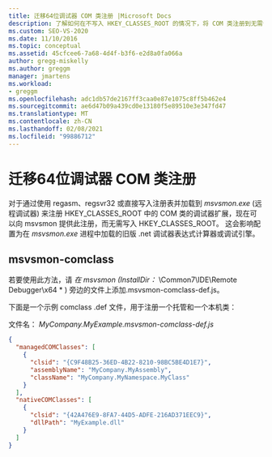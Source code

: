 ```yaml
---
title: 迁移64位调试器 COM 类注册 |Microsoft Docs
description: 了解如何在不写入 HKEY_CLASSES_ROOT 的情况下，将 COM 类注册到无需调试器扩展的 msvsmon。
ms.custom: SEO-VS-2020
ms.date: 11/10/2016
ms.topic: conceptual
ms.assetid: 45cfcee6-7a68-4d4f-b3f6-e2d8a0fa066a
author: gregg-miskelly
ms.author: greggm
manager: jmartens
ms.workload:
- greggm
ms.openlocfilehash: adc1db57de2167ff3caa0e87e1075c8ff5b462e4
ms.sourcegitcommit: ae6d47b09a439cd0e13180f5e89510e3e347fd47
ms.translationtype: MT
ms.contentlocale: zh-CN
ms.lasthandoff: 02/08/2021
ms.locfileid: "99886712"
---
```

# <a name="migrate-64-bit-debugger-com-class-registration"></a>迁移64位调试器 COM 类注册

对于通过使用 regasm、regsvr32 或直接写入注册表并加载到 *msvsmon.exe* (远程调试器) 来注册 HKEY_CLASSES_ROOT 中的 COM 类的调试器扩展，现在可以向 msvsmon 提供此注册，而无需写入 HKEY_CLASSES_ROOT。 这会影响配置为在 *msvsmon.exe* 进程中加载的旧版 .net 调试器表达式计算器或调试引擎。

## <a name="msvsmon-comclass-def"></a>msvsmon-comclass

若要使用此方法，请 **在* msvsmon (InstallDir：* \Common7\IDE\Remote Debugger\x64 * ) 旁边的文件上添加.msvsmon-comclass-def.js。

下面是一个示例 comclass .def 文件，用于注册一个托管和一个本机类：

文件名： *MyCompany.MyExample.msvsmon-comclass-def.js*

```json
{
  "managedCOMClasses": [
    {
      "clsid": "{C9F48B25-36ED-4B22-8210-98BC5BE4D1E7}",
      "assemblyName": "MyCompany.MyAssembly",
      "className": "MyCompany.MyNamespace.MyClass"
    }
  ],
  "nativeCOMClasses": [
    {
      "clsid": "{42A476E9-8FA7-44D5-ADFE-216AD371EEC9}",
      "dllPath": "MyExample.dll"
    }
  ]
}
```
